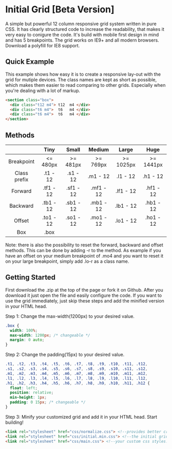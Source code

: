 # Initial Grid [Beta Version]

A simple but powerful 12 column responsive grid system written in pure CSS. It has clearly structured code to increase the readability, that makes it very easy to conigure the code. It's build with mobile first design in mind and has 5 breakpoints. The grid works on IE9+ and all modern browsers. Download a polyfill for IE8 support.

## Quick Example
This example shows how easy it is to create a responsive lay-out with the grid for mutiple devices. The class names are kept as short as possible, which makes them easier to read comparing to other grids. Especially when you're dealing with a lot of markup.

```html
<section class="box">
  <div class="t12 m4"> t12  m4 </div>  
  <div class="t6 m4">  t6   m4 </div>  
  <div class="t6 m4">  t6   m4 </div>  
</section>
```

## Methods
|              	|    Tiny   	|   Small   	|   Medium  	|   Large   	|    Huge   	|
|:------------:	|:---------:	|:---------:	|:---------:	|:---------:	|:---------:	|
| Breakpoint   	|  <= 480px 	|  >= 481px 	|  >= 769px 	| >= 1025px 	| >= 1441px 	|
| Class prefix 	|  .t1 - 12 	|  .s1 - 12 	|  .m1 - 12 	|  .l1 - 12 	|  .h1 - 12 	|
| Forward      	| .tf1 - 12 	| .sf1 - 12 	| .mf1 - 12 	| .lf1 - 12 	| .hf1 - 12 	|
| Backward     	| .tb1 - 12 	| .sb1 - 12 	| .mb1 - 12 	| .lb1 - 12 	| .hb1 - 12 	|
| Offset       	| .to1 - 12 	| .so1 - 12 	| .mo1 - 12 	| .lo1 - 12 	| .ho1 - 12 	|
| Box          	|    .box   	            	            	            	            	|

Note: there is also the possibility to reset the forward, backward and offset methods. This can be done by adding -r to the method. As example if you have an offset on your medium breakpoint of .mo4 and you want to reset it on your large breakpoint, simply add .lo-r as a class name.

## Getting Started
First download the .zip at the top of the page or fork it on Github. After you download it just open the file and easily configure the code. If you want to use the grid immediately, just skip these steps and add the minified version in your HTML head.

Step 1: Change the max-width(1200px) to your desired value.
```css
.box {
  width: 100%;
  max-width: 1200px; /* changeable */
  margin: 0 auto;   
}
```

Step 2: Change the padding(15px) to your desired value.
```css
.t1, .t2, .t3, .t4, .t5, .t6, .t7, .t8, .t9, .t10, .t11, .t12,
.s1, .s2, .s3, .s4, .s5, .s6, .s7, .s8, .s9, .s10, .s11, .s12,
.m1, .m2, .m3, .m4, .m5, .m6, .m7, .m8, .m9, .m10, .m11, .m12,
.l1, .l2, .l3, .l4, .l5, .l6, .l7, .l8, .l9, .l10, .l11, .l12,
.h1, .h2, .h3, .h4, .h5, .h6, .h7, .h8, .h9, .h10, .h11, .h12 {
  float: left;
  position: relative;
  min-height: 1px;
  padding: 0 15px; /* changeable */
}
```

Step 3: Minify your customized grid and add it in your HTML head. Start building!
```html
<link rel="stylesheet" href="css/normalize.css"> <!--provides better cross-browser consistency in the default styling of HTML elements.-->
<link rel="stylesheet" href="css/initial.min.css"> <!--the initial grid system.-->
<link rel="stylesheet" href="css/main.css"> <!--your custom css styles.-->
```
